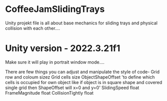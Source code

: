# CoffeeJamSlidingTrays
Unity projekt file is all about base mechanics for sliding trays and physical collision with each other....


# Unity version - 2022.3.21f1
Make sure it will play in portrait window mode....

There are few things you can adjust and manipulate the style of code-
Grid row and coloum sizez
Grid cells size
ObjectShapeOffset 'to define which cells is occupied for own object like if object is in square shape and covered single grid then ShapeOffset will x=0 and y=0'
SlidingSpeed float
FrameMagnitude float
CollisionTightly float

